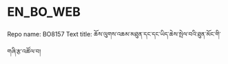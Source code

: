 # EN_BO_WEB
Repo name: BO8157
Text title: ཆོས་ལུགས་འཆམ་མཐུན་དང་དང་ཡིད་ཆེས་སྤེལ་བའི་ཐུན་མོང་གི་གཞི་རྩ་འཚོལ་བ།